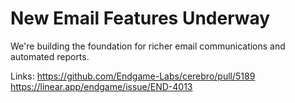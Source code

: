 # New Email Features Underway

We're building the foundation for richer email communications and automated reports.

Links:
https://github.com/Endgame-Labs/cerebro/pull/5189
https://linear.app/endgame/issue/END-4013
